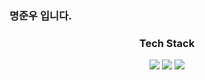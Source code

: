 ### 명준우 입니다.

<!--
**paradox0909/paradox0909** is a ✨ _special_ ✨ repository because its `README.md` (this file) appears on your GitHub profile.

Here are some ideas to get you started:

- 🔭 I’m currently working on ...
- 🌱 I’m currently learning ...
- 👯 I’m looking to collaborate on ...
- 🤔 I’m looking for help with ...
- 💬 Ask me about ...
- 📫 How to reach me: ...
- 😄 Pronouns: ...
- ⚡ Fun fact: ...
-->
<h3 align="center"> Tech Stack </h3>
<div align="center">
<img src="https://img.shields.io/badge/python-20232a.svg?style=for-the-badge&logo=python&logoColor=61DAFB" />
<img src="https://img.shields.io/badge/rust-20232a.svg?style=for-the-badge&logo=rust&logoColor=61DAFB" />
<img src="https://img.shields.io/badge/web_hacking-20232a.svg?style=for-the-badge&logo=security&logoColor=61DAFB" />
</div>
